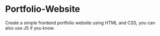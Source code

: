 # Portfolio-Website
Create a simple
frontend portfolio website using HTML
and CSS, you can also use JS if you
know.
